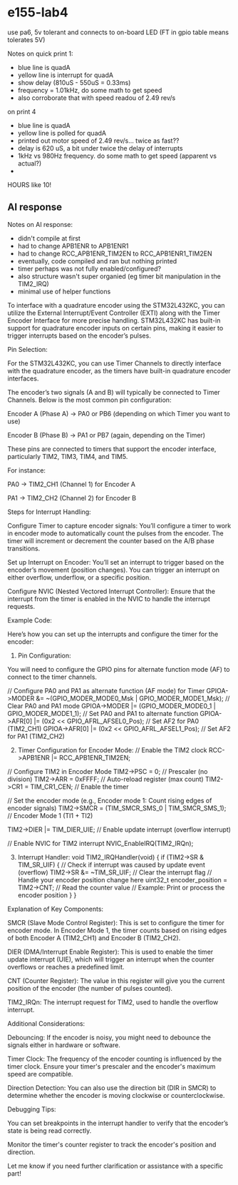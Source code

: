 # e155-lab4

use pa6, 5v tolerant and connects to on-board LED (FT in gpio table means tolerates 5V)

Notes on quick print 1:
- blue line is quadA
- yellow line is interrupt for quadA
- show delay (810uS - 550uS = 0.33ms)
- frequency = 1.01kHz, do some math to get speed
- also corroborate that with speed readou of 2.49 rev/s

on print 4
- blue line is quadA
- yellow line is polled for quadA
- printed out motor speed of 2.49 rev/s... twice as fast??
- delay is 620 uS, a bit under twice the delay of interrupts
- 1kHz vs 980Hz frequency. do some math to get speed (apparent vs actual?)
- 

HOURS like 10!



## AI response

Notes on AI response:
- didn't compile at first
- had to change APB1ENR to APB1ENR1
- had to change RCC_APB1ENR_TIM2EN to RCC_APB1ENR1_TIM2EN
- eventually, code compiled and ran but nothing printed
- timer perhaps was not fully enabled/configured?
- also structure wasn't super organied (eg timer bit manipulation in the TIM2_IRQ)
- minimal use of helper functions

To interface with a quadrature encoder using the STM32L432KC, you can utilize the External Interrupt/Event Controller (EXTI) along with the Timer Encoder Interface for more precise handling. STM32L432KC has built-in support for quadrature encoder inputs on certain pins, making it easier to trigger interrupts based on the encoder’s pulses.

Pin Selection:

For the STM32L432KC, you can use Timer Channels to directly interface with the quadrature encoder, as the timers have built-in quadrature encoder interfaces.

The encoder’s two signals (A and B) will typically be connected to Timer Channels. Below is the most common pin configuration:

Encoder A (Phase A) → PA0 or PB6 (depending on which Timer you want to use)

Encoder B (Phase B) → PA1 or PB7 (again, depending on the Timer)

These pins are connected to timers that support the encoder interface, particularly TIM2, TIM3, TIM4, and TIM5.

For instance:

PA0 → TIM2_CH1 (Channel 1) for Encoder A

PA1 → TIM2_CH2 (Channel 2) for Encoder B

Steps for Interrupt Handling:

Configure Timer to capture encoder signals:
You’ll configure a timer to work in encoder mode to automatically count the pulses from the encoder. The timer will increment or decrement the counter based on the A/B phase transitions.

Set up Interrupt on Encoder:
You’ll set an interrupt to trigger based on the encoder’s movement (position changes). You can trigger an interrupt on either overflow, underflow, or a specific position.

Configure NVIC (Nested Vectored Interrupt Controller):
Ensure that the interrupt from the timer is enabled in the NVIC to handle the interrupt requests.

Example Code:

Here’s how you can set up the interrupts and configure the timer for the encoder:

1. Pin Configuration:

You will need to configure the GPIO pins for alternate function mode (AF) to connect to the timer channels.

// Configure PA0 and PA1 as alternate function (AF mode) for Timer
GPIOA->MODER &= ~(GPIO_MODER_MODE0_Msk | GPIO_MODER_MODE1_Msk); // Clear PA0 and PA1 mode
GPIOA->MODER |= (GPIO_MODER_MODE0_1 | GPIO_MODER_MODE1_1); // Set PA0 and PA1 to alternate function
GPIOA->AFR[0] |= (0x2 << GPIO_AFRL_AFSEL0_Pos); // Set AF2 for PA0 (TIM2_CH1)
GPIOA->AFR[0] |= (0x2 << GPIO_AFRL_AFSEL1_Pos); // Set AF2 for PA1 (TIM2_CH2)

2. Timer Configuration for Encoder Mode:
// Enable the TIM2 clock
RCC->APB1ENR |= RCC_APB1ENR_TIM2EN;

// Configure TIM2 in Encoder Mode
TIM2->PSC = 0;  // Prescaler (no division)
TIM2->ARR = 0xFFFF;  // Auto-reload register (max count)
TIM2->CR1 = TIM_CR1_CEN;  // Enable the timer

// Set the encoder mode (e.g., Encoder mode 1: Count rising edges of encoder signals)
TIM2->SMCR = (TIM_SMCR_SMS_0 | TIM_SMCR_SMS_1);  // Encoder Mode 1 (TI1 + TI2)

TIM2->DIER |= TIM_DIER_UIE;  // Enable update interrupt (overflow interrupt)

// Enable NVIC for TIM2 interrupt
NVIC_EnableIRQ(TIM2_IRQn);

3. Interrupt Handler:
void TIM2_IRQHandler(void) {
    if (TIM2->SR & TIM_SR_UIF) {  // Check if interrupt was caused by update event (overflow)
        TIM2->SR &= ~TIM_SR_UIF;  // Clear the interrupt flag
        // Handle your encoder position change here
        uint32_t encoder_position = TIM2->CNT;  // Read the counter value
        // Example: Print or process the encoder position
    }
}

Explanation of Key Components:

SMCR (Slave Mode Control Register): This is set to configure the timer for encoder mode. In Encoder Mode 1, the timer counts based on rising edges of both Encoder A (TIM2_CH1) and Encoder B (TIM2_CH2).

DIER (DMA/Interrupt Enable Register): This is used to enable the timer update interrupt (UIE), which will trigger an interrupt when the counter overflows or reaches a predefined limit.

CNT (Counter Register): The value in this register will give you the current position of the encoder (the number of pulses counted).

TIM2_IRQn: The interrupt request for TIM2, used to handle the overflow interrupt.

Additional Considerations:

Debouncing: If the encoder is noisy, you might need to debounce the signals either in hardware or software.

Timer Clock: The frequency of the encoder counting is influenced by the timer clock. Ensure your timer's prescaler and the encoder's maximum speed are compatible.

Direction Detection: You can also use the direction bit (DIR in SMCR) to determine whether the encoder is moving clockwise or counterclockwise.

Debugging Tips:

You can set breakpoints in the interrupt handler to verify that the encoder’s state is being read correctly.

Monitor the timer's counter register to track the encoder's position and direction.

Let me know if you need further clarification or assistance with a specific part!